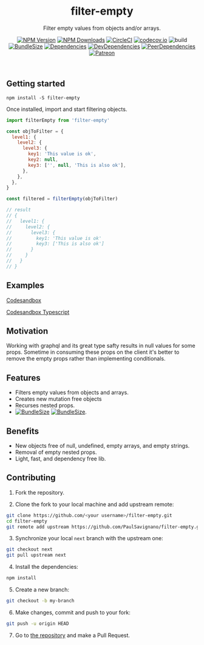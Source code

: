 <h1 align="center">filter-empty</h1>

<div align="center">

Filter empty values from objects and/or arrays.

[![NPM Version](https://img.shields.io/npm/v/filter-empty.svg?style=flat)](https://www.npmjs.com/package/filter-empty)
[![NPM Downloads](https://img.shields.io/npm/dm/filter-empty.svg?style=flat)](https://npmcharts.com/compare/filter-empty?minimal=true)
[![CircleCI](https://img.shields.io/circleci/build/github/PaulSavignano/filter-empty/master.svg)](https://circleci.com/gh/PaulSavignano/filter-empty/tree/master)
[![codecov.io](https://codecov.io/gh/PaulSavignano/filter-empty/branch/master/graph/badge.svg)](https://codecov.io/gh/PaulSavignano/filter-empty)
![build](https://github.com/PaulSavignano/filter-empty/workflows/release/badge.svg)
[![BundleSize](https://img.shields.io/bundlephobia/minzip/filter-empty.svg)](https://bundlephobia.com/result?p=filter-empty)
[![Dependencies](https://david-dm.org/PaulSavignano/filter-empty/master/status.svg)](https://david-dm.org/PaulSavignano/filter-empty/master)
[![DevDependencies](https://david-dm.org/PaulSavignano/filter-empty/master/dev-status.svg)](https://david-dm.org/PaulSavignano/filter-empty/master?type=dev)
[![PeerDependencies](https://david-dm.org/PaulSavignano/filter-empty/master/peer-status.svg)](https://david-dm.org/PaulSavignano/filter-empty/master?type=peer)
[![Patreon](https://img.shields.io/badge/patreon-support%20the%20author-blue.svg)](https://www.patreon.com/PaulSavignano)

</div>
</br>

## Getting started

```
npm install -S filter-empty
```

Once installed, import and start filtering objects.

```jsx
import filterEmpty from 'filter-empty'

const objToFilter = {
  level1: {
    level2: {
      level3: {
        key1: 'This value is ok',
        key2: null,
        key3: ['', null, 'This is also ok'],
      },
    },
  },
}

const filtered = filterEmpty(objToFilter)

// result
// {
//   level1: {
//     level2: {
//       level3: {
//         key1: 'This value is ok'
//         key3: ['This is also ok']
//       }
//     }
//   }
// }
```

## Examples

[Codesandbox](https://codesandbox.io/s/filter-empty-mtlwh?fontsize=14)

[Codesandbox Typescript](https://codesandbox.io/s/filter-empty-typescript-cplo8?fontsize=14)

## Motivation

Working with graphql and its great type safty results in null values for some props. Sometime in consuming these props on the client it's better to remove the empty props rather than implementing conditionals.

## Features

- Filters empty values from objects and arrays.
- Creates new mutation free objects
- Recurses nested props.
- [![BundleSize](https://img.shields.io/bundlephobia/minzip/filter-empty.svg)](https://bundlephobia.com/result?p=filter-empty) [![BundleSize](https://img.shields.io/bundlephobia/min/filter-empty.svg)](https://bundlephobia.com/result?p=filter-empty).

## Benefits

- New objects free of null, undefined, empty arrays, and empty strings.
- Removal of empty nested props.
- Light, fast, and dependency free lib.

## Contributing

1. Fork the repository.

2. Clone the fork to your local machine and add upstream remote:

```sh
git clone https://github.com/<your username>/filter-empty.git
cd filter-empty
git remote add upstream https://github.com/PaulSavignano/filter-empty.git
```

3. Synchronize your local `next` branch with the upstream one:

```sh
git checkout next
git pull upstream next
```

4. Install the dependencies:

```sh
npm install
```

5. Create a new branch:

```sh
git checkout -b my-branch
```

6. Make changes, commit and push to your fork:

```sh
git push -u origin HEAD
```

7. Go to [the repository](https://github.com/PaulSavignano/filter-empty) and make a Pull Request.
